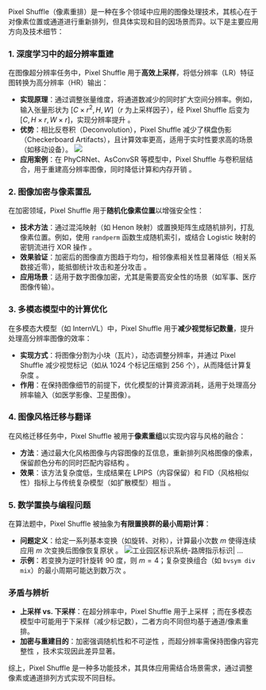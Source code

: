 Pixel Shuffle（像素重排）是一种在多个领域中应用的图像处理技术，其核心在于对像素位置或通道进行重新排列，但具体实现和目的因场景而异。以下是主要应用方向及技术细节：

### 1. **深度学习中的超分辨率重建**
在图像超分辨率任务中，Pixel Shuffle 用于**高效上采样**，将低分辨率（LR）特征图转换为高分辨率（HR）输出：
- **实现原理**：通过调整张量维度，将通道数减少的同时扩大空间分辨率。例如，输入张量形状为 $[C \times r^2, H, W]$（$r$ 为上采样因子），经 Pixel Shuffle 后变为 $[C, H \times r, W \times r]$，实现分辨率提升 。
- **优势**：相比反卷积（Deconvolution），Pixel Shuffle 减少了棋盘伪影（Checkerboard Artifacts），且计算效率更高，适用于实时性要求高的场景（如移动设备）。
![](https://metaso-static.oss-cn-beijing.aliyuncs.com/metaso/pdf2texts_reading_mode/figures/866d586c-0333-476f-81ca-54749e1a76bd/2_5.jpg)
- **应用案例**：在 PhyCRNet、AsConvSR 等模型中，Pixel Shuffle 与卷积层结合，用于重建高分辨率图像，同时降低计算和内存开销 。

### 2. **图像加密与像素置乱**
在加密领域，Pixel Shuffle 用于**随机化像素位置**以增强安全性：
- **技术方法**：通过混沌映射（如 Henon 映射）或置换矩阵生成随机排列，打乱像素位置。例如，使用 `randperm` 函数生成随机索引，或结合 Logistic 映射的密钥流进行 XOR 操作 。
- **效果验证**：加密后的图像直方图趋于均匀，相邻像素相关性显著降低（相关系数接近零），能抵御统计攻击和差分攻击 。
- **应用场景**：适用于数字图像加密，尤其是需要高安全性的场景（如军事、医疗图像传输）。

### 3. **多模态模型中的计算优化**
在多模态大模型（如 InternVL）中，Pixel Shuffle 用于**减少视觉标记数量**，提升处理高分辨率图像的效率：
- **实现方式**：将图像分割为小块（瓦片），动态调整分辨率，并通过 Pixel Shuffle 减少视觉标记（如从 1024 个标记压缩到 256 个），从而降低计算复杂度 。
- **作用**：在保持图像细节的前提下，优化模型的计算资源消耗，适用于处理高分辨率输入（如医学影像、卫星图像）。

### 4. **图像风格迁移与翻译**
在风格迁移任务中，Pixel Shuffle 被用于**像素重组**以实现内容与风格的融合：
- **方法**：通过最大化风格图像与内容图像的互信息，重新排列风格图像的像素，保留颜色分布的同时匹配内容结构 。
- **效果**：该方法复杂度低，生成结果在 LPIPS（内容保留）和 FID（风格相似性）指标上与传统复杂模型（如扩散模型）相当 。

### 5. **数学置换与编程问题**
在算法题中，Pixel Shuffle 被抽象为**有限置换群的最小周期计算**：
- **问题定义**：给定一系列基本变换（如旋转、对称），计算最小次数 $m$ 使得连续应用 $m$ 次变换后图像恢复原状 。
![工业园区标识系统-路牌指示标识| …](https://oss.metaso.cn/metaso/thumbnail/702fd6fea630aa58f94e06cdae5f0c34.jpg)
- **示例**：若变换为逆时针旋转 90 度，则 $m=4$；复杂变换组合（如 `bvsym div mix`）的最小周期可能达到数万次 。

### 矛盾与辨析
- **上采样 vs. 下采样**：在超分辨率中，Pixel Shuffle 用于上采样 ；而在多模态模型中可能用于下采样（减少标记数），二者方向不同但均基于通道/像素重排。
- **加密与重建目的**：加密强调随机性和不可逆性 ，而超分辨率需保持图像内容完整性 ，技术实现因此差异显著。

综上，Pixel Shuffle 是一种多功能技术，其具体应用需结合场景需求，通过调整像素或通道排列方式实现不同目标。
